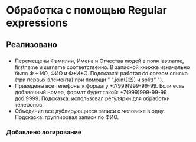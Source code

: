 # Обработка с помощью Regular expressions
## Реализовано
###
- Перемещены Фамилии, Имена и Отчества людей в поля lastname, firstname и surname соответственно. В записной книжке изначально было Ф + ИО, ФИО и Ф+И+О. Подсказка: работал со срезом списка (три первых элемента) при помощи " ".join([:2]) и split(" ").
- Приведены все телефоны к формату +7(999)999-99-99. Если есть добавочный номер, формат будет такой: +7(999)999-99-99 доб.9999. Подсказка: использовал регулярки для обработки телефонов.
- Объединил все дублирующиеся записи о человеке в одну. Подсказка: группировал записи по ФИО.

### Добавлено логирование